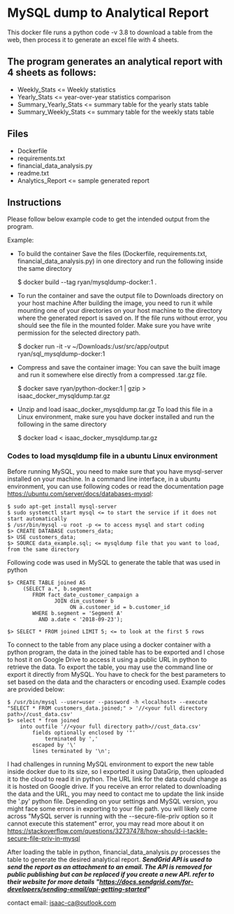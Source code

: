 # MySQL dump to Analytical Report
This docker file runs a python code -v 3.8 to download a table from the web, then process it to generate an excel file with 4 sheets. 

## The program generates an analytical report with 4 sheets as follows:
- Weekly_Stats <= Weekly statistics
- Yearly_Stats <= year-over-year statistics comparison
- Summary_Yearly_Stats <= summary table for the yearly stats table
- Summary_Weekly_Stats <= summary table for the weekly stats table

## Files
- Dockerfile
- requirements.txt
- financial_data_analysis.py
- readme.txt
- Analytics_Report <= sample generated report


## Instructions
Please follow below example code to get the intended output from the program.

Example:
- To build the container
Save the files (Dockerfile, requirements.txt, financial_data_analysis.py) in one directory and run the following inside the same directory

	$ docker build --tag ryan/mysqldump-docker:1 .

- To run the container and save the output file to Downloads directory on your host machine
After building the image, you need to run it while mounting one of your directories on your host machine to the directory where the generated report is saved on. If the file runs without error, you should see the file in the mounted folder. Make sure you have write permission for the selected directory path.
	
	$ docker run -it -v ~/Downloads:/usr/src/app/output ryan/sql_mysqldump-docker:1

- Compress and save the container image:
You can save the built image and run it somewhere else directly from a compressed .tar.gz file.

	$ docker save ryan/python-docker:1 | gzip > isaac_docker_mysqldump.tar.gz

- Unzip and load isaac_docker_mysqldump.tar.gz
To load this file in a Linux environment, make sure you have docker installed and run the following in the same directory

	$ docker load < isaac_docker_mysqldump.tar.gz

### Codes to load mysqldump file in a ubuntu Linux environment
Before running MySQL, you need to make sure that you have mysql-server installed on your machine. In a command line interface, in a ubuntu environment, you can use following codes or read the documentation page https://ubuntu.com/server/docs/databases-mysql:

	$ sudo apt-get install mysql-server
	$ sudo systemctl start mysql <= to start the service if it does not start automatically
	$ /usr/bin/mysql -u root -p <= to access mysql and start coding
	$> CREATE DATABASE customers_data;
	$> USE customers_data;
	$> SOURCE data_example.sql; <= mysqldump file that you want to load, from the same directory


 Following code was used in MySQL to generate the table that was used in python

	$> CREATE TABLE joined AS
	     (SELECT a.*, b.segment
      		FROM fact_date_customer_campaign a
        	       JOIN dim_customer b
        	            ON a.customer_id = b.customer_id
      		WHERE b.segment = 'Segment A'
      		  AND a.date < '2018-09-23');

	$> SELECT * FROM joined LIMIT 5; <= to look at the first 5 rows


To connect to the table from any place using a docker container with a python program, the data in the joined table has to be exported and I chose to host it on Google Drive to access it using a public URL in python to retrieve the data. To export the table, you may use the command line or export it directly from MySQL. You have to check for the best parameters to set based on the data and the characters or encoding used. Example codes are provided below:
	
	$ /usr/bin/mysql --user=user --password -h <localhost> --execute "SELECT * FROM customers_data.joined;" > '//<your full directory path>//cust_data.csv'
	$> select * from joined
		into outfile '//<your full directory path>//cust_data.csv'
	  	    fields optionally enclosed by '"'
	    	    terminated by ',' 
			escaped by '\' 
			lines terminated by '\n';	
		
I had challenges in running MySQL environment to export the new table inside docker due to its size, so I exported it using DataGrip, then uploaded it to the cloud to read it in python. The URL link for the data could change as it is hosted on Google drive. If you receive an error related to downloading the data and the URL, you may need to contact me to update the link inside the '.py' python file.
Depending on your settings and MySQL version, you might face some errors in exporting to your file path. you will likely come across "MySQL server is running with the --secure-file-priv option so it cannot execute this statement"  error, you may read more about it on https://stackoverflow.com/questions/32737478/how-should-i-tackle-secure-file-priv-in-mysql

After loading the table in python, financial_data_analysis.py processes the table to generate the desired analytical report. ***SendGrid API is used to send the report as an attachment to an email. The API is removed for public publishing but can be replaced if you create a new API. refer to their website for more details "https://docs.sendgrid.com/for-developers/sending-email/api-getting-started"***


contact email: isaac-ca@outlook.com
